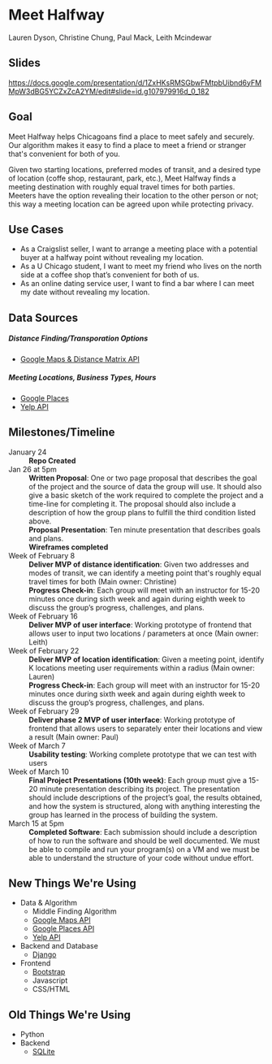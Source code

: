 # Meet Halfway

Lauren Dyson, Christine Chung, Paul Mack, Leith Mcindewar

## Slides
https://docs.google.com/presentation/d/1ZxHKsRMSGbwFMtpbUibnd6yFMMpW3dBG5YCZxZcA2YM/edit#slide=id.g107979916d_0_182

## Goal
Meet Halfway helps Chicagoans find a place to meet safely and securely. Our algorithm makes it easy to find a place to meet a friend or stranger that's convenient for both of you.

Given two starting locations, preferred modes of transit, and a desired type of location (coffe shop, restaurant, park, etc.), Meet Halfway finds a meeting destination with roughly equal travel times for both parties. Meeters have the option revealing their location to the other person or not; this way a meeting location can be agreed upon while protecting privacy.

## Use Cases
* As  a Craigslist seller, I want to arrange a meeting place with a potential buyer at a halfway point without revealing my location.
* As a U Chicago student, I want to meet my friend who lives on the north side at a coffee shop that’s convenient for both of us.
* As an online dating service user, I want to find a bar where I can meet my date without revealing my location.


## Data Sources
##### Distance Finding/Transporation Options
- [Google Maps & Distance Matrix API](https://developers.google.com/maps/?hl=en)

##### Meeting Locations, Business Types, Hours
- [Google Places](https://developers.google.com/places/?hl=en)
- [Yelp API](https://www.yelp.com/developers/documentation/v2/overview)

## Milestones/Timeline

<dl>
  <dt>January 24</dt>
  <dd><b>Repo Created</b></dd>

  <dt>Jan 26 at 5pm</dt>
  <dd><b>Written Proposal</b>: One or two page proposal that describes the goal of the project and the source of data the group will use. It should also give a basic sketch of the work required to complete the project and a time-line for completing it. The proposal should also include a description of how the group plans to fulfill the third condition listed above.<dd>
    <dd><b>Proposal Presentation</b>:  Ten minute presentation that describes goals and plans.<dd>
    <dd><b>Wireframes completed</b><dd>

  <dt>Week of February 8</dt>
  <dd><b>Deliver MVP of distance identification</b>: Given two addresses and modes of transit, we can identify a meeting point that's roughly equal travel times for both (Main owner: Christine)<dd>
  <dd><b>Progress Check-in</b>: Each group will meet with an instructor for 15-20 minutes once during sixth week and again during eighth week to discuss the group’s progress, challenges, and plans.<dd>
  
  <dt>Week of February 16</dt>
  <dd><b>Deliver MVP of user interface</b>: Working prototype of frontend that allows user to input two locations / parameters at once (Main owner: Leith)<dd>
  
  <dt>Week of February 22</dt>
  <dd><b>Deliver MVP of location identification</b>: Given a meeting point, identify K locations meeting user requirements within a radius (Main owner: Lauren) <dd>
  <dd><b>Progress Check-in</b>: Each group will meet with an instructor for 15-20 minutes once during sixth week and again during eighth week to discuss the group’s progress, challenges, and plans.<dd>
  
  <dt>Week of February 29</dt>
  <dd><b>Deliver phase 2 MVP of user interface</b>: Working prototype of frontend that allows users to separately enter their locations and view a result (Main owner: Paul)<dd>

  <dt>Week of March 7</dt>
  <dd><b>Usability testing</b>: Working complete prototype that we can test with users<dd>
  
  <dt>Week of March 10</dt>
  <dd><b>Final Project Presentations (10th week)</b>: Each group must give a 15-20 minute presentation describing its project. The presentation should include descriptions of the project’s goal, the results obtained, and how the system is structured, along with anything interesting the group has learned in the process of building the system.</dd>
  
  <dt>March 15 at 5pm</dt>
  <dd><b>Completed Software</b>: Each submission should include a description of how to run the software and should be well documented. We must be able to compile and run your program(s) on a VM and we must be able to understand the structure of your code without undue effort.</dd>
</dl>


## New Things We're Using
- Data & Algorithm
  - Middle Finding Algorithm
  - [Google Maps API](https://developers.google.com/maps/?hl=en)
  - [Google Places API](https://developers.google.com/places/?hl=en)
  - [Yelp API](https://www.yelp.com/developers/documentation/v2/overview)
- Backend and Database
  - [Django](https://www.djangoproject.com/)
- Frontend 
  - [Bootstrap](http://getbootstrap.com/)
  - Javascript
  - CSS/HTML

## Old Things We're Using
- Python
- Backend
  - [SQLite](https://www.sqlite.org/)
